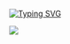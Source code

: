 [![Typing SVG](https://readme-typing-svg.herokuapp.com?font=&size=50&duration=1000&color=20D3FC&center=true&vCenter=true&width=1000&lines=Scroll+Down)](https://git.io/typing-svg)
<!-- Image Map Generated by http://www.image-map.net/ -->

<!-- BACKGROUND -->
<img src="https://github.com/z-bj/z-bj/blob/master/img/iceberg-react.jpg" usemap="#image-map">

<map name="image-map">
    <area target="_blank" alt="My Linkedin" title="My Linkedin" href="https://www.linkedin.com/in/zakariabeji/" coords="777,3039,500,3131" shape="rect">
</map>


